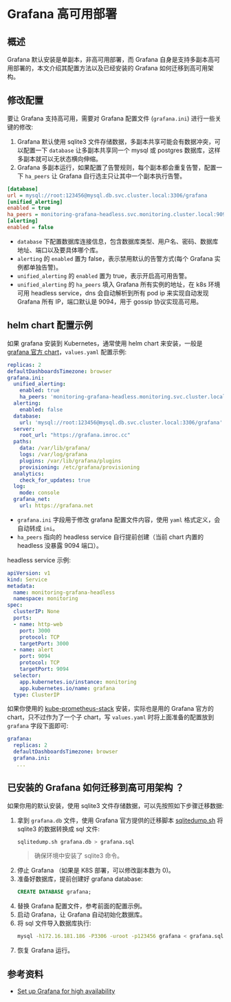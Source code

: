 # Grafana 高可用部署

## 概述

Grafana 默认安装是单副本，非高可用部署，而 Grafana 自身是支持多副本高可用部署的，本文介绍其配置方法以及已经安装的 Grafana 如何迁移到高可用架构。

## 修改配置

要让 Grafana 支持高可用，需要对 Grafana 配置文件 (`grafana.ini`) 进行一些关键的修改:

1. Grafana 默认使用 sqlite3 文件存储数据，多副本共享可能会有数据冲突，可以配置一下 `database` 让多副本共享同一个 mysql 或 postgres 数据库，这样多副本就可以无状态横向伸缩。
2. Grafana 多副本运行，如果配置了告警规则，每个副本都会重复告警，配置一下 `ha_peers` 让 Grafana 自行选主只让其中一个副本执行告警。

```ini
[database]
url = mysql://root:123456@mysql.db.svc.cluster.local:3306/grafana
[unified_alerting]
enabled = true
ha_peers = monitoring-grafana-headless.svc.monitoring.cluster.local:9094
[alerting]
enabled = false
```

* `database` 下配置数据库连接信息，包含数据库类型、用户名、密码、数据库地址、端口以及要具体哪个库。
* `alerting` 的 `enabled` 置为 false，表示禁用默认的告警方式(每个 Grafana 实例都单独告警)。
* `unified_alerting` 的 `enabled` 置为 true，表示开启高可用告警。
* `unified_alerting` 的 `ha_peers` 填入 Grafana 所有实例的地址，在 k8s 环境可用 headless service，dns 会自动解析到所有 pod ip 来实现自动发现 Grafana 所有 IP，端口默认是 9094，用于 gossip 协议实现高可用。

## helm chart 配置示例

如果 grafana 安装到 Kubernetes，通常使用 helm chart 来安装，一般是 [grafana 官方 chart](https://github.com/grafana/helm-charts/tree/main/charts/grafana)，`values.yaml` 配置示例:

```yaml
replicas: 2
defaultDashboardsTimezone: browser
grafana.ini:
  unified_alerting:
    enabled: true
    ha_peers: 'monitoring-grafana-headless.monitoring.svc.cluster.local:9094'
  alerting:
    enabled: false
  database:
    url: 'mysql://root:123456@mysql.db.svc.cluster.local:3306/grafana'
  server:
    root_url: "https://grafana.imroc.cc"
  paths:
    data: /var/lib/grafana/
    logs: /var/log/grafana
    plugins: /var/lib/grafana/plugins
    provisioning: /etc/grafana/provisioning
  analytics:
    check_for_updates: true
  log:
    mode: console
  grafana_net:
    url: https://grafana.net
```

* `grafana.ini` 字段用于修改 grafana 配置文件内容，使用 `yaml` 格式定义，会自动转成 `ini`。
* `ha_peers` 指向的 headless service 自行提前创建（当前 chart 内置的 headless 没暴露 9094 端口）。

headless service 示例:

```yaml
apiVersion: v1
kind: Service
metadata:
  name: monitoring-grafana-headless
  namespace: monitoring
spec:
  clusterIP: None
  ports:
  - name: http-web
    port: 3000
    protocol: TCP
    targetPort: 3000
  - name: alert
    port: 9094
    protocol: TCP
    targetPort: 9094
  selector:
    app.kubernetes.io/instance: monitoring
    app.kubernetes.io/name: grafana
  type: ClusterIP
```

如果你使用的 [kube-prometheus-stack](https://github.com/prometheus-community/helm-charts/tree/main/charts/kube-prometheus-stack) 安装，实际也是用的 Grafana 官方的 chart，只不过作为了一个子 chart，写 `values.yaml` 时将上面准备的配置放到 `grafana` 字段下面即可:

```yaml
grafana:
  replicas: 2
  defaultDashboardsTimezone: browser
  grafana.ini:
   ...
```

## 已安装的 Grafana 如何迁移到高可用架构 ？

如果你用的默认安装，使用 sqlite3 文件存储数据，可以先按照如下步骤迁移数据:

1. 拿到 `grafana.db` 文件，使用 Grafana 官方提供的迁移脚本 [sqlitedump.sh](https://github.com/grafana/database-migrator) 将 sqlite3 的数据转换成 sql 文件:
    ```bash
    sqlitedump.sh grafana.db > grafana.sql
    ```
    > 确保环境中安装了 sqlite3 命令。
2. 停止 Grafana （如果是 K8S 部署，可以修改副本数为 0)。
3. 准备好数据库，提前创建好 grafana database:
    ```sql
    CREATE DATABASE grafana;
    ```
4. 替换 Grafana 配置文件，参考前面的配置示例。
5. 启动 Grafana，让 Grafana 自动初始化数据库。
6. 将 sql 文件导入数据库执行:
    ```bash
    mysql -h172.16.181.186 -P3306 -uroot -p123456 grafana < grafana.sql
    ```
7. 恢复 Grafana 运行。

## 参考资料

- [Set up Grafana for high availability](https://grafana.com/docs/grafana/latest/setup-grafana/set-up-for-high-availability/)
